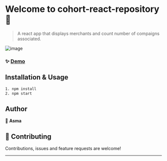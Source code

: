 # Welcome to cohort-react-repository 👋

> A react app that displays merchants and count number of compaigns associated.

![image](https://user-images.githubusercontent.com/30045602/174599223-e291a1b8-a814-4ac7-b88f-f5b17548ad84.png)

### ✨ [Demo](http://localhost:3000/)

## Installation & Usage

```sh
1. npm install
2. npm start
```


## Author

 🧥  **Asma**


## 🤝 Contributing

Contributions, issues and feature requests are welcome!



***
